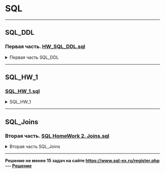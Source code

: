 # SQL
____________________________________________________________________________________________________________________________________________
## SQL_DDL
### Первая часть. [HW_SQL_DDL.sql](<https://github.com/VladimirTz/SQL/blob/main/HW_SQL_DDL.sql>)
<details><summary>Первая часть SQL_DDL</summary>
**Таблица employees**
1. Создать таблицу employees
- id. serial,  primary key,
- employee_name. Varchar(50), not null
2. Наполнить таблицу employee 70 строками.

**Таблица salary**

3. Создать таблицу salary
- id. Serial  primary key,
- monthly_salary. Int, not null
4. Наполнить таблицу salary 15 строками.

**Таблица employee_salary**

5. Создать таблицу employee_salary
- id. Serial  primary key,
- employee_id. Int, not null, unique
- salary_id. Int, not null
6. Наполнить таблицу employee_salary 40 строками.
- в 10 строк из 40 вставить несуществующие employee_id

**Таблица roles**

7. Создать таблицу roles
- id. Serial  primary key,
- role_name. int, not null, unique
8. Поменять тип столба role_name с int на varchar(30)
9. Наполнить таблицу roles 20 строками.

**Таблица roles_employee**

10. Создать таблицу roles_employee
- id. Serial  primary key,
- employee_id. Int, not null, unique (внешний ключ для таблицы employees, поле id)
- role_id. Int, not null (внешний ключ для таблицы roles, поле id)
11. Наполнить таблицу roles_employee 40 строками.
   </details>

____________________________________________________________________________________________________________________________________________
## SQL_HW_1
### [SQL_HW_1.sql](<https://github.com/VladimirTz/SQL/blob/main/SQL_HW_1.sql>)
<details><summary>SQL_HW_1</summary>

   Создать .sql файл в котором под каждой командой напишите sql запрос который выполнит команду.

 1. Вывести все поля и все строки.
 2. Вывести всех студентов в таблице
 3. Вывести только Id пользователей
 4. Вывести только имя пользователей
 5. Вывести только email пользователей
 6. Вывести имя и email пользователей
 7. Вывести id, имя, email и дату создания пользователей
 8. Вывести пользователей где password 12333
 9. Вывести пользователей которые были созданы 2021-03-26 00:00:00
 10. Вывести пользователей где в имени есть слово Анна
 11. Вывести пользователей где в имени в конце есть 8
 12. Вывести пользователей где в имени в есть буква а
 13. Вывести пользователей которые были созданы 2021-07-12 00:00:00
 14. Вывести пользователей которые были созданы 2021-07-12 00:00:00 и имеют пароль 1m313
 15. Вывести пользователей которые были созданы 2021-07-12 00:00:00 и у которых в имени есть слово Andrey
 16. Вывести пользователей которые были созданы 2021-07-12 00:00:00 и у которых в имени есть цифра 8
 17. Вывести пользователя у которых id равен 110
 18. Вывести пользователя у которых id равен 153
 19. Вывести пользователя у которых id больше 140
 20. Вывести пользователя у которых id меньше 130
 21. Вывести пользователя у которых id меньше 127 или больше 188
 22. Вывести пользователя у которых id меньше либо равно 137
 23. Вывести пользователя у которых id больше либо равно 137
 24. Вывести пользователя у которых id больше 180 но меньше 190
 25. Вывести пользователя у которых id между 180 и 190
 26. Вывести пользователей где password равен 12333, 1m313, 123313
 27. Вывести пользователей где created_on равен 2020-10-03 00:00:00, 2021-05-19 00:00:00, 2021-03-26 00:00:00
 28. Вывести минимальный id 
 29. Вывести максимальный.
 30. Вывести количество пользователей
 31. Вывести id пользователя, имя, дату создания пользователя. Отсортировать по порядку возрастания даты добавления пользоватлеля.
 32. Вывести id пользователя, имя, дату создания пользователя. Отсортировать по порядку убывания даты добавления пользоватлеля.
</details>

____________________________________________________________________________________________________________________________________________
## SQL_Joins
### Вторая часть. [SQL HomeWork 2. Joins.sql](<https://github.com/VladimirTz/SQL/blob/main/SQL%20HomeWork%202.%20Joins.sql>)
<details><summary>Вторая часть SQL_Joins</summary>
**- Подключится к:**  
**- Host: 159.69.151.133;**  
**- Port: 5056;**  
**- DB: подключение к той таблице где делали DDL операции;**  
**- User: подключение к тем пользователем каким делали DDL операции.**  

 1. Вывести всех работников чьи зарплаты есть в базе, вместе с зарплатами.
 2. Вывести всех работников у которых ЗП меньше 2000.
 3. Вывести все зарплатные позиции, но работник по ним не назначен. (ЗП есть, но не понятно кто её получает.)
 4. Вывести все зарплатные позиции  меньше 2000 но работник по ним не назначен. (ЗП есть, но не понятно кто её получает.)
 5. Найти всех работников кому не начислена ЗП.
 6. Вывести всех работников с названиями их должности.
 7. Вывести имена и должность только Java разработчиков.
 8. Вывести имена и должность только Python разработчиков.
 9. Вывести имена и должность всех QA инженеров.
 10. Вывести имена и должность ручных QA инженеров.
 11. Вывести имена и должность автоматизаторов QA.
 12. Вывести имена и зарплаты Junior специалистов.
 13. Вывести имена и зарплаты Middle специалистов.
 14. Вывести имена и зарплаты Senior специалистов.
 15. Вывести зарплаты Java разработчиков.
 16. Вывести зарплаты Python разработчиков.
 17. Вывести имена и зарплаты Junior Python разработчиков.
 18. Вывести имена и зарплаты Middle JS разработчиков.
 19. Вывести имена и зарплаты Senior Java разработчиков.
 20. Вывести зарплаты Junior QA инженеров.
 21. Вывести среднюю зарплату всех Junior специалистов.
 22. Вывести сумму зарплат JS разработчиков.
 23. Вывести минимальную ЗП QA инженеров.
 24. Вывести максимальную ЗП QA инженеров.
 25. Вывести количество QA инженеров.
 26. Вывести количество Middle специалистов.
 27. Вывести количество разработчиков.
 28. Вывести фонд (сумму) зарплаты разработчиков.
 29. Вывести имена, должности и ЗП всех специалистов по возрастанию.
 30. Вывести имена, должности и ЗП всех специалистов по возрастанию у специалистов у которых ЗП от 1700 до 2300.
 31. Вывести имена, должности и ЗП всех специалистов по возрастанию у специалистов у которых ЗП меньше 2300.
 32. Вывести имена, должности и ЗП всех специалистов по возрастанию у специалистов у которых ЗП равна 1100, 1500, 2000.
    </details>
____________________________________________________________________________________________________________________________________________
 **Решение не менее 15 задач на сайте https://www.sql-ex.ru/register.php --- [Решение](<https://github.com/VladimirTz/SQL/blob/main/sql-ex>)**
